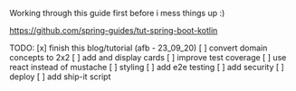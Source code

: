 Working through this guide first before i mess things up :) 

https://github.com/spring-guides/tut-spring-boot-kotlin


TODO: 
[x] finish this blog/tutorial (afb - 23_09_20)
[ ] convert domain concepts to 2x2
[ ] add and display cards
[ ] improve test coverage
[ ] use react instead of mustache
[ ] styling
[ ] add e2e testing
[ ] add security
[ ] deploy
[ ] add ship-it script